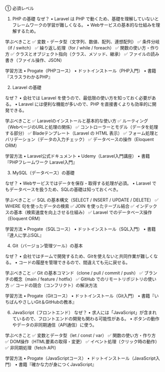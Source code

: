 
① 必須レベル

1. PHP の基礎
なぜ？
• Laravel は PHP で動くため、基礎を理解していないとフレームワークの学習が難しくなる。
• Webサービスの基本的な仕組みを理解するため。

学ぶべきこと
✅ 変数・データ型（文字列、数値、配列、連想配列）
✅ 条件分岐（if / switch）
✅ 繰り返し処理（for / while / foreach）
✅ 関数の使い方・作り方
✅ クラスとオブジェクト指向（クラス、メソッド、継承）
✅ ファイルの読み書き（ファイル操作、JSON）

学習方法
• Progate（PHPコース）
• ドットインストール（PHP入門）
• 書籍『スラスラわかるPHP』

2. Laravel の基礎

なぜ？
• 会社では Laravel を使うので、最低限の使い方を知っておく必要がある。
• Laravel には便利な機能が多いので、PHP を直接書くよりも効率的に開発できる。

学ぶべきこと
✅ Laravelのインストールと基本的な使い方
✅ ルーティング（WebページのURLと処理の関係）
✅ コントローラーとモデル（データを処理する部分）
✅ Bladeテンプレート（Laravel の HTML 表示）
✅ フォーム処理とバリデーション（データの入力チェック）
✅ データベースの操作（Eloquent ORM）

学習方法
• Laravel公式ドキュメント
• Udemy（Laravel入門講座）
• 書籍『PHPフレームワーク Laravel入門』

3. MySQL（データベース）の基礎

なぜ？
• Webサービスではデータを保存・取得する処理が必須。
• Laravel でもデータベースを扱うため、SQLの基礎は知っておくべき。


学ぶべきこと
✅ SQL の基本構文（SELECT / INSERT / UPDATE / DELETE）
✅ WHERE 句を使ったデータの検索
✅ JOIN を使ったテーブル結合
✅ インデックスの基本（検索速度を向上させる仕組み）
✅ Laravel でのデータベース操作（Eloquent ORM）

学習方法
• Progate（SQLコース）
• ドットインストール（SQL入門）
• 書籍『達人に学ぶSQL』


4. Git（バージョン管理ツール）の基本

なぜ？
• 会社ではチームで開発するため、Gitを使えないと共同作業が難しくなる。
• コードの履歴を管理できるので、間違えても元に戻せる。

学ぶべきこと
✅ Git の基本コマンド（clone / pull / commit / push）
✅ ブランチの概念（main / feature / hotfix）
✅ GitHub でのリモートリポジトリの使い方
✅ コードの競合（コンフリクト）の解決方法

学習方法
• Progate（Gitコース）
• ドットインストール（Git入門）
• 書籍『いちばんやさしいGit＆GitHubの教本』


6. JavaScript（フロントエンド）
なぜ？
• 求人には「JavaScript」が含まれているので、フロントエンドの開発も関わる可能性がある。
• ボタンの動作やデータの非同期通信（API通信）に使う。


学ぶべきこと
✅ 変数とデータ型（let / const / var）
✅ 関数の使い方・作り方
✅ DOM操作（HTML要素の取得・変更）
✅ イベント処理（クリック時の動作）
✅ 非同期処理（fetch API）

学習方法
• Progate（JavaScriptコース）
• ドットインストール（JavaScript入門）
• 書籍『確かな力が身につくJavaScript』

